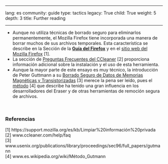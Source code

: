 

---

lang: es
community: guide
type: tactics
legacy: True
child: True
weight: 5
depth: 3
title: Further reading

---

<ul>
	<li>Aunque no utiliza técnicas de borrado seguro para eliminarlos permanentemente, el Mozilla Firefox tiene incorporada una manera de borrar muchos de sus archivos temporales. Esta característica se describe en la Sección de la <a href="/es/firefox_principal" title="Guía del Firefox"><strong>Guía del Firefox</strong></a> y en el <a href="https://support.mozilla.org/es/kb/Limpiar%20información%20privada" title="Deleting personal information in Firefox">sitio web del Mozilla Firefox</a> [1].</li>
	<li>La sección de <a href="http://www.ccleaner.com/help/faq" title="CCleaner FAQ">Preguntas Frecuentes del CCleaner</a> [2] proporciona información adicional sobre la instalación y el uso de esta herramienta.</li>
	<li>Aunque la mayor parte de este ensayo es muy técnico, la introducción de Peter Guttmann a su <a href="http://www.usenix.org/publications/library/proceedings/sec96/full_papers/gutmann/" title="Gutmann on secure deletion">Borrado Seguro de Datos de Memorias Magnéticas y Transistorizadas</a> [3] merece la pena ser leído, pues el <a href="http://es.wikipedia.org/wiki/Método_Gutmann" title="Gutmann method">método</a> [4] que describe ha tenido una gran influencia en los desarrolladores del Eraser y de otras herramientas de remoción segura de archivos.</li>
</ul>

<p>&nbsp;</p>

<h3>Referencias</h3>

<p>[1] https://support.mozilla.org/es/kb/Limpiar%20información%20privada<br />
[2] www.ccleaner.com/help/faq<br />
[3] www.usenix.org/publications/library/proceedings/sec96/full_papers/gutmann<br />
[4] www.es.wikipedia.org/wiki/Método_Gutmann</p>

<p>&nbsp;</p>


